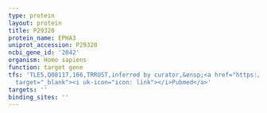 ```yaml
---
type: protein
layout: protein
title: P29320
protein_name: EPHA3
uniprot_accession: P29320
ncbi_gene_id: '2042'
organism: Homo sapiens
function: target gene
tfs: 'TLE5,Q08117,166,TRRUST,inferred by curator,&ensp;<a href="https://www.ncbi.nlm.nih.gov/pubmed/?term=20676368%5Buid%5D"
  target="_blank"><i uk-icon="icon: link"></i>Pubmed</a>'
targets: ''
binding_sites: ''
---
```

